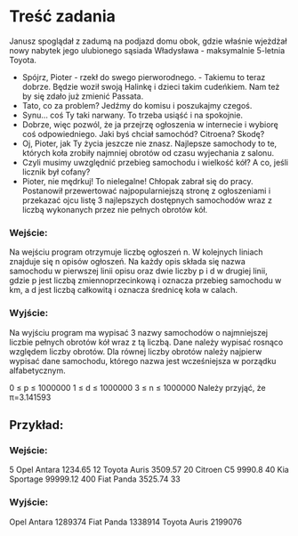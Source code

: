 # Treść zadania

Janusz spoglądał z zadumą na podjazd domu obok, gdzie właśnie wjeżdżał nowy nabytek jego ulubionego sąsiada Władysława - maksymalnie 5-letnia Toyota.

- Spójrz, Pioter - rzekł do swego pierworodnego. - Takiemu to teraz dobrze. Będzie woził swoją Halinkę i dzieci takim cudeńkiem. Nam też by się zdało już zmienić Passata.
- Tato, co za problem? Jedźmy do komisu i poszukajmy czegoś.
- Synu… coś Ty taki narwany. To trzeba usiąść i na spokojnie.
- Dobrze, więc pozwól, że ja przejrzę ogłoszenia w internecie i wybiorę coś odpowiedniego. Jaki byś chciał samochód? Citroena? Skodę?
- Oj, Pioter, jak Ty życia jeszcze nie znasz. Najlepsze samochody to te, których koła zrobiły najmniej obrotów od czasu wyjechania z salonu.
- Czyli musimy uwzględnić przebieg samochodu i wielkość kół? A co, jeśli licznik był cofany?
- Pioter, nie mędrkuj! To nielegalne!
  Chłopak zabrał się do pracy. Postanowił przewertować najpopularniejszą stronę z ogłoszeniami i przekazać ojcu listę 3 najlepszych dostępnych samochodów wraz z liczbą wykonanych przez nie pełnych obrotów kół.

### Wejście:

Na wejściu program otrzymuje liczbę ogłoszeń n. W kolejnych liniach znajduje się n opisów ogłoszeń. Na każdy opis składa się nazwa samochodu w pierwszej linii opisu oraz dwie liczby p i d w drugiej linii, gdzie p jest liczbą zmiennoprzecinkową i oznacza przebieg samochodu w km, a d jest liczbą całkowitą i oznacza średnicę koła w calach.

### Wyjście:

Na wyjściu program ma wypisać 3 nazwy samochodów o najmniejszej liczbie pełnych obrotów kół wraz z tą liczbą. Dane należy wypisać rosnąco względem liczby obrotów. Dla równej liczby obrotów należy najpierw wypisać dane samochodu, którego nazwa jest wcześniejsza w porządku alfabetycznym.

0 ≤ p ≤ 1000000
1 ≤ d ≤ 1000000
3 ≤ n ≤ 1000000
Należy przyjąć, że π=3.141593

## Przykład:

### Wejście:

5
Opel Antara
1234.65 12
Toyota Auris
3509.57 20
Citroen C5
9990.8 40
Kia Sportage
99999.12 400
Fiat Panda
3525.74 33

### Wyjście:

Opel Antara
1289374
Fiat Panda
1338914
Toyota Auris
2199076
